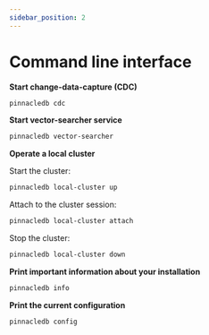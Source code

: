 ```yaml
---
sidebar_position: 2
---
```


# Command line interface

**Start change-data-capture (CDC)**

```bash
pinnacledb cdc
```

**Start vector-searcher service**

```bash
pinnacledb vector-searcher
```

**Operate a local cluster**

Start the cluster:

```bash
pinnacledb local-cluster up
```

Attach to the cluster session:

```bash
pinnacledb local-cluster attach
```

Stop the cluster:

```bash
pinnacledb local-cluster down
```

**Print important information about your installation**

```bash
pinnacledb info
```

**Print the current configuration**

```bash
pinnacledb config
```